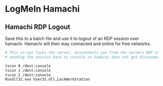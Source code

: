 # LogMeIn Hamachi

Hamachi RDP Logout
------------------

Save this to a batch file and use it to logout of an RDP session over hamachi.
Hamachi will then stay connected and online for free networks.

```bash
# This script locks the server, disconnects you from the servers RDP session
# sending the session back to console so hamachi does not get disconnected

tscon 0 /dest:console
tscon 1 /dest:console
tscon 2 /dest:console
Rundll32.exe User32.dll,LockWorkStation
```
